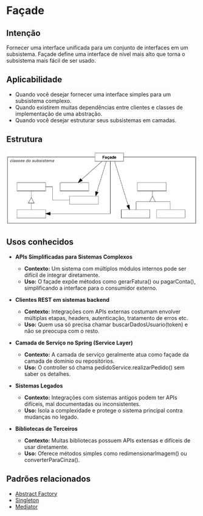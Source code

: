 # Façade

## Intenção

Fornecer uma interface unificada para um conjunto de interfaces em um subsistema. Façade define uma interface de nível mais alto que torna o subsistema mais fácil de
ser usado.

## Aplicabilidade

- Quando você desejar fornecer uma interface simples para um subsistema complexo.
- Quando existirem muitas dependências entre clientes e classes de implementação de uma abstração.
- Quando você desejar estruturar seus subsistemas em camadas.

## Estrutura

![Estrutura Façade](./resources/estrutura.png)

## Usos conhecidos

- **APIs Simplificadas para Sistemas Complexos**
  - **Contexto:** Um sistema com múltiplos módulos internos pode ser difícil de integrar diretamente.
  - **Uso:** O façade expõe métodos como gerarFatura() ou pagarConta(), simplificando a interface para o consumidor externo.

- **Clientes REST em sistemas backend**
  - **Contexto:** Integrações com APIs externas costumam envolver múltiplas etapas, headers, autenticação, tratamento de erros etc.
  - **Uso:** Quem usa só precisa chamar buscarDadosUsuario(token) e não se preocupa com o resto.

- **Camada de Serviço no Spring (Service Layer)**
  - **Contexto:** A camada de serviço geralmente atua como façade da camada de domínio ou repositórios.
  - **Uso:** O controller só chama pedidoService.realizarPedido() sem saber os detalhes.

- **Sistemas Legados**
  - **Contexto:** Integrações com sistemas antigos podem ter APIs difíceis, mal documentadas ou inconsistentes.
  - **Uso:** Isola a complexidade e protege o sistema principal contra mudanças no legado.

- **Bibliotecas de Terceiros**
  - **Contexto:** Muitas bibliotecas possuem APIs extensas e difíceis de usar diretamente.
  - **Uso:** Oferece métodos simples como redimensionarImagem() ou converterParaCinza().

## Padrões relacionados

- [Abstract Factory](../../creational/abstractfactory)
- [Singleton](../../creational/singleton)
- [Mediator](../../behavioral/mediator)
